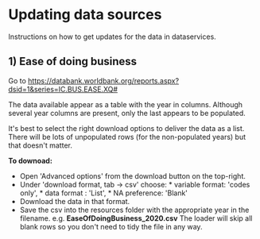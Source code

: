 # Updating data sources

Instructions on how to get updates for the data in dataservices.

## 1) Ease of doing business

Go to https://databank.worldbank.org/reports.aspx?dsid=1&series=IC.BUS.EASE.XQ# 

The data available appear as a table with the year in columns. 
Although several year columns are present, only the last appears to be populated.

It's best to select the right download options to deliver the data as a list. There will be lots of unpopulated rows (for the non-populated years) but that doesn't matter.

**To downoad:**


 * Open 'Advanced options' from the download button on the top-right.
 * Under 'download format, tab -> csv' choose:
       * variable format: 'codes only',
       * data format : 'List',
       * NA preference: 'Blank'
 * Download the data in that format.
 * Save the csv into the resources folder with the appropriate year in the filename. e.g. **EaseOfDoingBusiness_2020.csv**
The loader will skip all blank rows so you don't need to tidy the file in any way.


